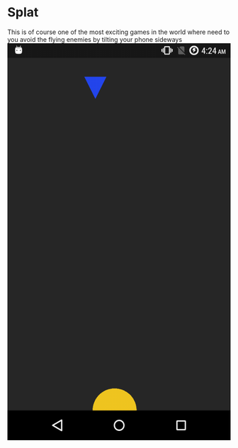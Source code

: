 # Splat
This is of course one of the most exciting games in the world where need to you avoid the flying enemies by tilting your phone sideways
![Screenshot](assets/splat.png)